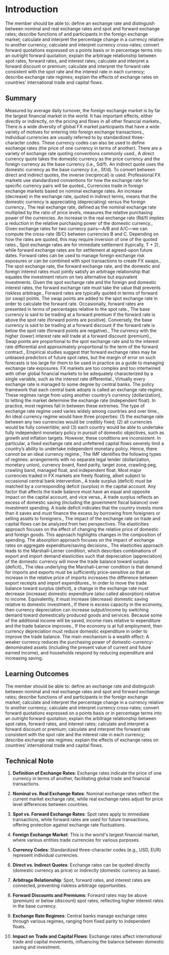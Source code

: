# Introduction

The member should be able to: define an exchange rate and distinguish between nominal and real exchange rates and spot and forward exchange rates; describe functions of and participants in the foreign exchange market; calculate and interpret the percentage change in a currency relative to another currency; calculate and interpret currency cross-rates; convert forward quotations expressed on a points basis or in percentage terms into an outright forward quotation; explain the arbitrage relationship between spot rates, forward rates, and interest rates; calculate and interpret a forward discount or premium; calculate and interpret the forward rate consistent with the spot rate and the interest rate in each currency; describe exchange rate regimes; explain the effects of exchange rates on countries’ international trade and capital flows.

## Summary

Measured by average daily turnover, the foreign exchange market is by far the largest financial market in the world. It has important effects, either directly or indirectly, on the pricing and flows in all other financial markets., There is a wide diversity of global FX market participants that have a wide variety of motives for entering into foreign exchange transactions., Individual currencies are usually referred to by standardized three-character codes. These currency codes can also be used to define exchange rates (the price of one currency in terms of another). There are a variety of exchange rate quoting conventions commonly used., A direct currency quote takes the domestic currency as the price currency and the foreign currency as the base currency (i.e., Sd/f). An indirect quote uses the domestic currency as the base currency (i.e., Sf/d). To convert between direct and indirect quotes, the inverse (reciprocal) is used. Professional FX markets use standardized conventions for how the exchange rate for specific currency pairs will be quoted., Currencies trade in foreign exchange markets based on nominal exchange rates. An increase (decrease) in the exchange rate, quoted in indirect terms, means that the domestic currency is appreciating (depreciating) versus the foreign currency., The real exchange rate, defined as the nominal exchange rate multiplied by the ratio of price levels, measures the relative purchasing power of the currencies. An increase in the real exchange rate (Rd/f) implies a reduction in the relative purchasing power of the domestic currency., Given exchange rates for two currency pairs—A/B and A/C—we can compute the cross-rate (B/C) between currencies B and C. Depending on how the rates are quoted, this may require inversion of one of the quoted rates., Spot exchange rates are for immediate settlement (typically, T + 2), while forward exchange rates are for settlement at agreed-upon future dates. Forward rates can be used to manage foreign exchange risk exposures or can be combined with spot transactions to create FX swaps., The spot exchange rate, the forward exchange rate, and the domestic and foreign interest rates must jointly satisfy an arbitrage relationship that equates the investment return on two alternative but equivalent investments. Given the spot exchange rate and the foreign and domestic interest rates, the forward exchange rate must take the value that prevents riskless arbitrage., Forward rates are typically quoted in terms of forward (or swap) points. The swap points are added to the spot exchange rate in order to calculate the forward rate. Occasionally, forward rates are presented in terms of percentages relative to the spot rate., The base currency is said to be trading at a forward premium if the forward rate is above the spot rate (forward points are positive). Conversely, the base currency is said to be trading at a forward discount if the forward rate is below the spot rate (forward points are negative)., The currency with the higher (lower) interest rate will trade at a forward discount (premium)., Swap points are proportional to the spot exchange rate and to the interest rate differential and approximately proportional to the term of the forward contract., Empirical studies suggest that forward exchange rates may be unbiased predictors of future spot rates, but the margin of error on such forecasts is too large for them to be used in practice as a guide to managing exchange rate exposures. FX markets are too complex and too intertwined with other global financial markets to be adequately characterized by a single variable, such as the interest rate differential., Virtually every exchange rate is managed to some degree by central banks. The policy framework that each central bank adopts is called an exchange rate regime. These regimes range from using another country’s currency (dollarization), to letting the market determine the exchange rate (independent float). In practice, most regimes fall in between these extremes. The type of exchange rate regime used varies widely among countries and over time., An ideal currency regime would have three properties: (1) the exchange rate between any two currencies would be credibly fixed; (2) all currencies would be fully convertible; and (3) each country would be able to undertake fully independent monetary policy in pursuit of domestic objectives, such as growth and inflation targets. However, these conditions are inconsistent. In particular, a fixed exchange rate and unfettered capital flows severely limit a country’s ability to undertake independent monetary policy. Hence, there cannot be an ideal currency regime., The IMF identifies the following types of regimes: arrangements with no separate legal tender (dollarization, monetary union), currency board, fixed parity, target zone, crawling peg, crawling band, managed float, and independent float. Most major currencies traded in FX markets are freely floating, albeit subject to occasional central bank intervention., A trade surplus (deficit) must be matched by a corresponding deficit (surplus) in the capital account. Any factor that affects the trade balance must have an equal and opposite impact on the capital account, and vice versa., A trade surplus reflects an excess of domestic saving (including the government fiscal balance) over investment spending. A trade deficit indicates that the country invests more than it saves and must finance the excess by borrowing from foreigners or selling assets to foreigners., The impact of the exchange rate on trade and capital flows can be analyzed from two perspectives. The elasticities approach focuses on the effect of changing the relative price of domestic and foreign goods. This approach highlights changes in the composition of spending. The absorption approach focuses on the impact of exchange rates on aggregate expenditure/saving decisions., The elasticities approach leads to the Marshall–Lerner condition, which describes combinations of export and import demand elasticities such that depreciation (appreciation) of the domestic currency will move the trade balance toward surplus (deficit)., The idea underlying the Marshall–Lerner condition is that demand for imports and exports must be sufficiently price-sensitive so that an increase in the relative price of imports increases the difference between export receipts and import expenditures., In order to move the trade balance toward surplus (deficit), a change in the exchange rate must decrease (increase) domestic expenditure (also called absorption) relative to income. Equivalently, it must increase (decrease) domestic saving relative to domestic investment., If there is excess capacity in the economy, then currency depreciation can increase output/income by switching demand toward domestically produced goods and services. Because some of the additional income will be saved, income rises relative to expenditure and the trade balance improves., If the economy is at full employment, then currency depreciation must reduce domestic expenditure in order to improve the trade balance. The main mechanism is a wealth effect: A weaker currency reduces the purchasing power of domestic-currency-denominated assets (including the present value of current and future earned income), and households respond by reducing expenditure and increasing saving.

## Learning Outcomes

The member should be able to: define an exchange rate and distinguish between nominal and real exchange rates and spot and forward exchange rates; describe functions of and participants in the foreign exchange market; calculate and interpret the percentage change in a currency relative to another currency; calculate and interpret currency cross-rates; convert forward quotations expressed on a points basis or in percentage terms into an outright forward quotation; explain the arbitrage relationship between spot rates, forward rates, and interest rates; calculate and interpret a forward discount or premium; calculate and interpret the forward rate consistent with the spot rate and the interest rate in each currency; describe exchange rate regimes; explain the effects of exchange rates on countries’ international trade and capital flows.

## Technical Note

1. **Definition of Exchange Rates**: Exchange rates indicate the price of one currency in terms of another, facilitating global trade and financial transactions.

2. **Nominal vs. Real Exchange Rates**: Nominal exchange rates reflect the current market exchange rate, while real exchange rates adjust for price level differences between countries.

3. **Spot vs. Forward Exchange Rates**: Spot rates apply to immediate transactions, while forward rates are used for future transactions, offering protection against exchange rate fluctuations.

4. **Foreign Exchange Market**: This is the world's largest financial market, where various entities trade currencies for various purposes.

5. **Currency Codes**: Standardized three-character codes (e.g., USD, EUR) represent individual currencies.

6. **Direct vs. Indirect Quotes**: Exchange rates can be quoted directly (domestic currency as price) or indirectly (domestic currency as base).

7. **Arbitrage Relationship**: Spot, forward rates, and interest rates are connected, preventing riskless arbitrage opportunities.

8. **Forward Discounts and Premiums**: Forward rates may be above (premium) or below (discount) spot rates, reflecting higher interest rates in the base currency.

9. **Exchange Rate Regimes**: Central banks manage exchange rates through various regimes, ranging from fixed parity to independent floats.

10. **Impact on Trade and Capital Flows**: Exchange rates affect international trade and capital movements, influencing the balance between domestic saving and investment.